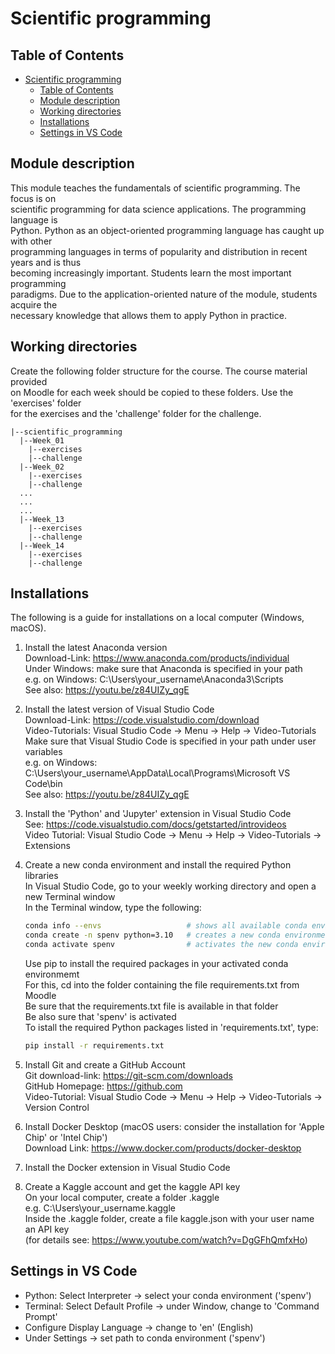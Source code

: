 # Scientific programming

## Table of Contents
- [Scientific programming](#scientific-programming)
  - [Table of Contents](#table-of-contents)
  - [Module description](#module-description)
  - [Working directories](#working-directories)
  - [Installations](#installations)
  - [Settings in VS Code](#settings-in-vs-code)

## Module description

This module teaches the fundamentals of scientific programming. The focus is on  
scientific programming for data science applications. The programming language is  
Python. Python as an object-oriented programming language has caught up with other  
programming languages in terms of popularity and distribution in recent years and is thus  
becoming increasingly important. Students learn the most important programming  
paradigms. Due to the application-oriented nature of the module, students acquire the  
necessary knowledge that allows them to apply Python in practice.

## Working directories

Create the following folder structure for the course. The course material provided  
on Moodle for each week should be copied to these folders. Use the 'exercises' folder  
for the exercises and the 'challenge' folder for the challenge.

```plaintext
|--scientific_programming
  |--Week_01
    |--exercises
    |--challenge
  |--Week_02
    |--exercises
    |--challenge
  ...
  ...
  ...
  |--Week_13
    |--exercises
    |--challenge
  |--Week_14
    |--exercises
    |--challenge
```

## Installations

The following is a guide for installations on a local computer (Windows, macOS).  

1. Install the latest Anaconda version  
    Download-Link:  https://www.anaconda.com/products/individual  
    Under Windows: make sure that Anaconda is specified in your path  
    e.g. on Windows: C:\Users\your_username\Anaconda3\Scripts  
    See also: https://youtu.be/z84UIZy_qgE  
	
2. Install the latest version of Visual Studio Code  
    Download-Link: https://code.visualstudio.com/download  
    Video-Tutorials: Visual Studio Code -> Menu -> Help -> Video-Tutorials  
    Make sure that Visual Studio Code is specified in your path under user variables  
    e.g. on Windows: C:\Users\your_username\AppData\Local\Programs\Microsoft VS Code\bin  
    See also: https://youtu.be/z84UIZy_qgE  

3. Install the 'Python' and 'Jupyter' extension in Visual Studio Code  
    See: https://code.visualstudio.com/docs/getstarted/introvideos  
    Video Tutorial: Visual Studio Code -> Menu -> Help -> Video-Tutorials -> Extensions  

4. Create a new conda environment and install the required Python libraries  
    In Visual Studio Code, go to your weekly working directory and open a new Terminal window  
    In the Terminal window, type the following:  

    ```bash
    conda info --envs                   # shows all available conda environments
    conda create -n spenv python=3.10   # creates a new conda environment 'spenv' with Python 3.10
    conda activate spenv                # activates the new conda environment 'spenv'
    ```

    Use pip to install the required packages in your activated conda environmemt  
    For this, cd into the folder containing the file requirements.txt from Moodle  
    Be sure that the requirements.txt file is available in that folder  
    Be also sure that 'spenv' is activated  
    To istall the required Python packages listed in 'requirements.txt', type:  

    ```bash
    pip install -r requirements.txt
    ```

5. Install Git and create a GitHub Account  
    Git download-link: https://git-scm.com/downloads  
    GitHub Homepage: https://github.com  
    Video-Tutorial: Visual Studio Code -> Menu -> Help -> Video-Tutorials -> Version Control  

6. Install Docker Desktop (macOS users: consider the installation for 'Apple Chip' or 'Intel Chip')  
    Download Link: https://www.docker.com/products/docker-desktop  

7. Install the Docker extension in Visual Studio Code  

8. Create a Kaggle account and get the kaggle API key  
    On your local computer, create a folder .kaggle  
    e.g. C:\Users\your_username\.kaggle  
    Inside the .kaggle folder, create a file kaggle.json with your user name an API key  
    (for details see: https://www.youtube.com/watch?v=DgGFhQmfxHo)

## Settings in VS Code

* Python: Select Interpreter -> select your conda environment ('spenv')
* Terminal: Select Default Profile -> under Window, change to 'Command Prompt'
* Configure Display Language -> change to 'en' (English)
* Under Settings -> set path to conda environment ('spenv')
